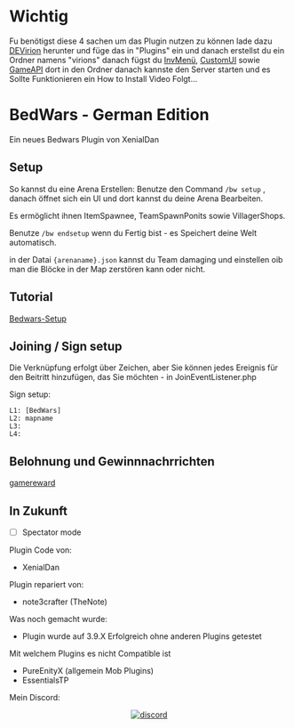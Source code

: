 # Wichtig
Fu benötigst diese 4 sachen um das Plugin nutzen zu können lade dazu
[DEVirion](https://poggit.pmmp.io/p/DEVirion/1.2.7) herunter und füge das in "Plugins" ein und danach erstellst du ein Ordner namens "virions" danach fügst du [InvMenü](https://poggit.pmmp.io/ci/Muqsit/InvMenu/InvMenu), [CustomUI](https://poggit.pmmp.io/ci/thebigsmileXD/customui/~) sowie [GameAPI](https://poggit.pmmp.io/ci/thebigsmileXD/gameapi/gameapi)  dort in den Ordner danach kannste den Server starten und es Sollte Funktionieren ein How to Install Video Folgt...

# BedWars - German Edition
<!-- todo poggit badges -->
Ein neues Bedwars Plugin von XenialDan
## Setup
So kannst du eine Arena Erstellen:
Benutze den Command `/bw setup` , danach öffnet sich ein UI und dort kannst du deine Arena Bearbeiten.

Es ermöglicht ihnen ItemSpawnee, TeamSpawnPonits sowie VillagerShops.

Benutze `/bw endsetup` wenn du Fertig bist - es Speichert deine Welt automatisch.

in der Datai `{arenaname}.json` kannst du Team damaging und einstellen oib man die Blöcke in der Map zerstören kann oder nicht.

## Tutorial
[Bedwars-Setup](https://youtu.be/KkgD1fl_lfI)

## Joining / Sign setup
Die Verknüpfung erfolgt über Zeichen, aber Sie können jedes Ereignis für den Beitritt hinzufügen, das Sie möchten - in JoinEventListener.php

Sign setup:
```
L1: [BedWars]
L2: mapname
L3: 
L4: 
```

## Belohnung und Gewinnnachrrichten
[gamereward](https://github.com/thebigsmileXD/gamereward)

## In Zukunft
- [ ] Spectator mode

Plugin Code von:
- XenialDan

Plugin repariert von:
- note3crafter (TheNote)

Was noch gemacht wurde:
- Plugin wurde auf 3.9.X Erfolgreich ohne anderen Plugins getestet

Mit welchem Plugins es nicht Compatible ist
- PureEnityX (allgemein Mob Plugins) 
- EssentialsTP

Mein Discord:
<div align="center">
	<a href="https://discord.gg/XwXKuvy">
        <img src="https://img.shields.io/badge/chat-on%20discord-7289da.svg" alt="discord">
